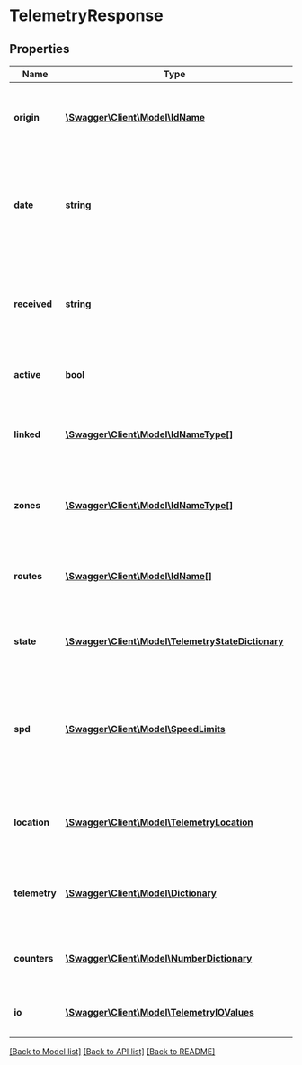 # TelemetryResponse

## Properties
Name | Type | Description | Notes
------------ | ------------- | ------------- | -------------
**origin** | [**\Swagger\Client\Model\IdName**](IdName.md) | The device that generated this telemetry message | [optional] 
**date** | **string** | The ISO8601 UTC date that the message was generated by the device | 
**received** | **string** | The ISO8601 UTC date that the message was received by the system | 
**active** | **bool** | True if the device is in an active state | [optional] 
**linked** | [**\Swagger\Client\Model\IdNameType[]**](IdNameType.md) | A list of assets linked to this telemetry message | 
**zones** | [**\Swagger\Client\Model\IdNameType[]**](IdNameType.md) | A list of zones which are relevant to this location | [optional] 
**routes** | [**\Swagger\Client\Model\IdName[]**](IdName.md) | A list of routes which are relevant to this location | [optional] 
**state** | [**\Swagger\Client\Model\TelemetryStateDictionary**](TelemetryStateDictionary.md) | The relevant asset state for this message | [optional] 
**spd** | [**\Swagger\Client\Model\SpeedLimits**](SpeedLimits.md) | If road speed is enabled, the speed limit information retrieved from reverse geocoding | [optional] 
**location** | [**\Swagger\Client\Model\TelemetryLocation**](TelemetryLocation.md) | The current location where this message was generated | [optional] 
**telemetry** | [**\Swagger\Client\Model\Dictionary**](Dictionary.md) | A list of telemetry states and values for this message | [optional] 
**counters** | [**\Swagger\Client\Model\NumberDictionary**](NumberDictionary.md) | A list of counter values for this message | [optional] 
**io** | [**\Swagger\Client\Model\TelemetryIOValues**](TelemetryIOValues.md) | Parsed IO values for this message | [optional] 

[[Back to Model list]](../README.md#documentation-for-models) [[Back to API list]](../README.md#documentation-for-api-endpoints) [[Back to README]](../README.md)


